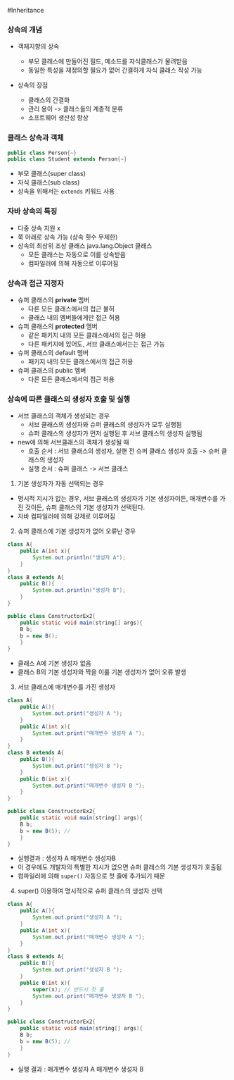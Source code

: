#Inheritance

### 상속의 개념
* 객체지향의 상속
	* 부모 클래스에 만들어진 필드, 메소드를 자식클래스가 물려받음
	* 동일한 특성을 재정의할 필요가 없어 간결하게 자식 클래스 작성 가능

* 상속의 장점
	* 클래스의 간결화
	* 관리 용이 -> 클래스들의 계층적 분류
	* 소프트웨어 생산성 향상

### 클래스 상속과 객체
```java
public class Person{~}
public class Student extends Person{~}
```
+ 부모 클래스(super class)
+ 자식 클래스(sub class)
+ 상속을 위해서는 `extends` 키워드 사용 

### 자바 상속의 특징
+ 다중 상속 지원 x
+ 쭉 아래로 상속 가능 (상속 횟수 무제한)
+ 상속의 최상위 조상 클래스 java.lang.Object 클래스
	+ 모든 클래스는 자동으로 이를 상속받음
	+ 컴파일러에 의해 자동으로 이루어짐
	
### 상속과 접근 지정자
+ 슈퍼 클래스의 __private__ 멤버
	+ 다른 모든 클래스에서의 접근 불허
	+ 클래스 내의 멤버들에게만 접근 허용
+ 슈퍼 클래스의 __protected__ 멤버
	+ 같은 패키지 내의 모든 클래스에서의 접근 허용
	+ 다른 패키지에 있어도, 서브 클래스에서는는 접근 가능
+ 슈퍼 클래스의 default 멤버
	+ 패키지 내의 모든 클래스에서의 접근 허용
+ 슈퍼 클래스의 public 멤버
	+ 다른 모든 클래스에서의 접근 허용

### 상속에 따른 클래스의 생성자 호출 및 실행
+ 서브 클래스의 객체가 생성되는 경우
	+ 서브 클래스의 생성자와 슈퍼 클래스의 생성자가 모두 실행됨
	+ 슈퍼 클래스의 생성자가 먼저 실행된 후 서브 클래스의 생성자 실행됨
+ new에 의해 서브클래스의 객체가 생성될 때
	+ 호출 순서 : 서브 클래스의 생성자, 실핸 전 슈퍼 클래스 생성자 호출 -> 슈퍼 클래스의 생성자
	+ 실행 순서 : 슈퍼 클래스 -> 서브 클래스

1. 기본 생성자가 자동 선택되는 경우
+ 명시적 지시가 없는 경우, 서브 클래스의 생성자가 기본 생성자이든, 매개변수를 가진 것이든, 슈퍼 클래스의 기본 생성자가 선택된다.
+ 자바 컴파일러에 의해 강제로 이루어짐

2. 슈퍼 클래스에 기본 생성자가 없어 오류난 경우

```java
class A{
	public A(int x){
		System.out.println("생성자 A");
	}
}
class B extends A{
	public B(){ 
		System.out.println("생성자 B");
	}
}

public class ConstructorEx2{
	public static void main(string[] args){
	B b;
	b = new B(); 
	}
}
```

+ 클래스 A에 기본 생성자 없음
+ 클래스 B의 기본 생성자와 짝을 이룰 기본 생성자가 없어 오류 발생

3. 서브 클래스에 매개변수를 가진 생성자 

```java
class A{
	public A(){
		System.out.print("생성자 A ");
	}
	public A(int x){
		System.out.print("매개변수 생성자 A ");
	}
}
class B extends A{
	public B(){ 
		System.out.print("생성자 B ");
	}
	public B(int x){
		System.out.print("매개변수 생성자 B ");
	}
}

public class ConstructorEx2{
	public static void main(string[] args){
	B b;
	b = new B(5); // 
	}
}
```

+ 실행결과 : 생성자 A 매개변수 생성자B
+ 이 경우에도 개발자의 특별한 지시가 없으면 슈퍼 클래스의 기본 생성자가 호출됨
+ 컴파일러에 의해 `super()` 자동으로 첫 줄에 추가되기 때문

4. super() 이용하여 명시적으로 슈퍼 클래스의 생성자 선택 

```java
class A{
	public A(){
		System.out.print("생성자 A ");
	}
	public A(int x){
		System.out.print("매개변수 생성자 A ");
	}
}
class B extends A{
	public B(){ 
		System.out.print("생성자 B ");
	}
	public B(int x){
		super(x); // 반드시 첫 줄
		System.out.print("매개변수 생성자 B ");
	}
}

public class ConstructorEx2{
	public static void main(string[] args){
	B b;
	b = new B(5); // 
	}
}
```
+ 실행 결과 : 매개변수 생성자 A 매개변수 생성자 B

